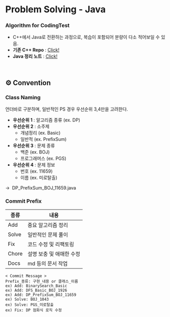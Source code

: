 # Problem Solving - Java
### Algorithm for CodingTest
- C++에서 Java로 전환하는 과정으로, 복습이 포함되어 분량이 다소 적어보일 수 있음.
- **기존 C++ Repo** : <a href="https://github.com/tkguswls1106/ProblemSolving-cpp">Click!</a>
- **Java 정리 노트** : <a href="https://github.com/tkguswls1106/ProblemSolving-java/blob/master/java_notes.md">Click!</a>

<br>


## ⚙️ Convention

### Class Naming
언더바로 구분하며, 일반적인 PS 경우 우선순위 3,4만을 고려한다.
- **우선순위 1** : 알고리즘 종류 (ex. DP)
- **우선순위 2** : 소주제
  - 개념정리 (ex. Basic)
  - 일반적 (ex. PrefixSum)
- **우선순위 3** : 문제 종류
  - 백준 (ex. BOJ)
  - 프로그래머스 (ex. PGS)
- **우선순위 4** : 문제 정보
  - 번호 (ex. 11659)
  - 이름 (ex. 미로탈출)

&#8594;&nbsp;&nbsp;DP_PrefixSum_BOJ_11659.java

### Commit Prefix

| 종류            | 내용                                             |
|----------------| ----------------------------------------------- |
| Add            | 중요 알고리즘 정리                                  |
| Solve          | 일반적인 문제 풀이                                  |
| Fix            | 코드 수정 및 리팩토링                                |
| Chore          | 설명 보충 및 애매한 수정                             |
| Docs           | md 등의 문서 작업                                  |

```
< Commit Message >
Prefix_종류: 구현_내용 or 클래스_이름
ex) Add: BinarySearch_Basic
ex) Add: DFS_Basic_BOJ_1926
ex) Add: DP_PrefixSum_BOJ_11659
ex) Solve: BOJ_1043
ex) Solve: PGS_미로탈출
ex) Fix: DP 점화식 로직 수정
```
